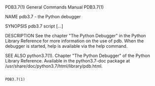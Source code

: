 PDB3.7(1)                                                                                                                                       General Commands Manual                                                                                                                                       PDB3.7(1)

NAME
       pdb3.7 - the Python debugger

SYNOPSIS
       pdb3.7 script [...]

DESCRIPTION
       See the chapter "The Python Debugger" in the Python Library Reference for more information on the use of pdb.  When the debugger is started, help is available via the help command.

SEE ALSO
       python3.7(1). Chapter "The Python Debugger" of the Python Library Reference. Available in the python3.7-doc package at /usr/share/doc/python3.7/html/library/pdb.html.

                                                                                                                                                                                                                                                                                                              PDB3.7(1)
